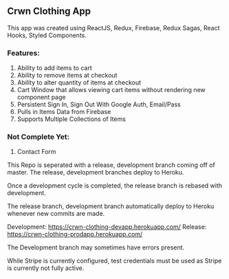 ## Crwn Clothing App

This app was created using ReactJS, Redux, Firebase, Redux Sagas, 
React Hooks, Styled Components.

### Features:

1. Ability to add items to cart
2. Ability to remove items at checkout
3. Ability to alter quantity of items at checkout
4. Cart Window that allows viewing cart items without rendering new      component page
5. Persistent Sign In, Sign Out With Google Auth, Email/Pass
6. Pulls in Items Data from Firebase
7. Supports Multiple Collections of Items

### Not Complete Yet: 

1. Contact Form

This Repo is seperated with a release, development branch coming off of master. The release, development branches deploy to Heroku. 

Once a development cycle is completed, the release branch is rebased with development.

The release branch, development branch automatically deploy to Heroku whenever new commits are made. 

Development: https://crwn-clothing-devapp.herokuapp.com/
Release: https://crwn-clothing-prodapp.herokuapp.com/

The Development branch may sometimes have errors present. 

While Stripe is currently configured, test credentials must be used
as Stripe is currently not fully active. 